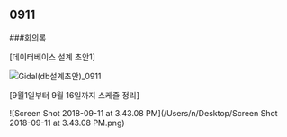 ## 0911

###회의록

[데이터베이스 설계 초안1]

![Gidal(db설계초안)_0911](/Users/n/git/gidal/문서/Database/Gidal(db설계초안)_0911.png)

[9월1일부터 9월 16일까지 스케쥴 정리]

![Screen Shot 2018-09-11 at 3.43.08 PM](/Users/n/Desktop/Screen Shot 2018-09-11 at 3.43.08 PM.png)







